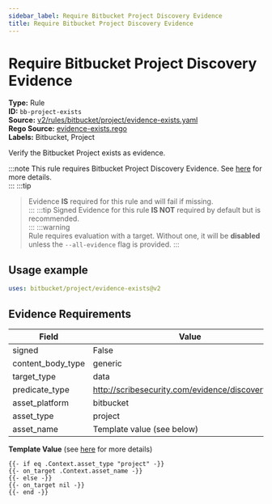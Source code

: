 ```yaml
---
sidebar_label: Require Bitbucket Project Discovery Evidence
title: Require Bitbucket Project Discovery Evidence
---  
```

# Require Bitbucket Project Discovery Evidence  
**Type:** Rule  
**ID:** `bb-project-exists`  
**Source:** [v2/rules/bitbucket/project/evidence-exists.yaml](https://github.com/scribe-public/sample-policies/blob/main/v2/rules/bitbucket/project/evidence-exists.yaml)  
**Rego Source:** [evidence-exists.rego](https://github.com/scribe-public/sample-policies/blob/main/v2/rules/bitbucket/project/evidence-exists.rego)  
**Labels:** Bitbucket, Project  

Verify the Bitbucket Project exists as evidence.

:::note 
This rule requires Bitbucket Project Discovery Evidence. See [here](/docs/platforms/discover#bitbucket-discovery) for more details.  
::: 
:::tip 
> Evidence **IS** required for this rule and will fail if missing.  
::: 
:::tip 
Signed Evidence for this rule **IS NOT** required by default but is recommended.  
::: 
:::warning  
Rule requires evaluation with a target. Without one, it will be **disabled** unless the `--all-evidence` flag is provided.
::: 

## Usage example

```yaml
uses: bitbucket/project/evidence-exists@v2
```

## Evidence Requirements  
| Field | Value |
|-------|-------|
| signed | False |
| content_body_type | generic |
| target_type | data |
| predicate_type | http://scribesecurity.com/evidence/discovery/v0.1 |
| asset_platform | bitbucket |
| asset_type | project |
| asset_name | Template value (see below) |

**Template Value** (see [here](/docs/valint/initiatives#template-arguments) for more details)

```
{{- if eq .Context.asset_type "project" -}}
{{- on_target .Context.asset_name -}}
{{- else -}}
{{- on_target nil -}}
{{- end -}}
```

